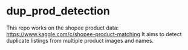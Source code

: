 # dup_prod_detection

This repo works on the shopee product data: https://www.kaggle.com/c/shopee-product-matching
It aims to detect duplicate listings from multiple product images and names.